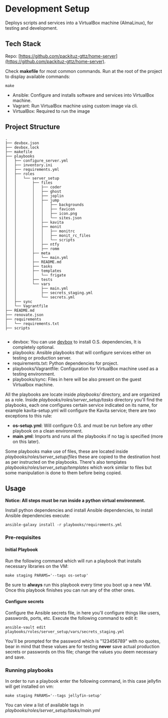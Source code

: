 # Development Setup

Deploys scripts and services into a VirtualBox machine (AlmaLinux), for testing and development.


## Tech Stack

Repo: [https://github.com/packituz-gttz/home-server](https://github.com/packituz-gttz/home-server).

Check **makefile** for most common commands. Run at the root of the project to display available commands:
```shell
make
```

* Ansible: Configure and installs software and services into VirtualBox machine.
* Vagrant: Run VirtualBox machine using custom image via cli.
* VirtualBox: Required to run the image


## Project Structure

```text
.
├── devbox.json
├── devbox.lock
├── makefile
├── playbooks
│   ├── configure_server.yml
│   ├── inventory.ini
│   ├── requirements.yml
│   ├── roles
│   │   └── server_setup
│   │       ├── files
│   │       │   ├── coder
│   │       │   ├── ghost
│   │       │   ├── joplin
│   │       │   ├── jump
│   │       │   │   ├── backgrounds
│   │       │   │   ├── favicon
│   │       │   │   ├── icon.png
│   │       │   │   └── sites.json
│   │       │   ├── kavita
│   │       │   ├── monit
│   │       │   │   ├── monitrc
│   │       │   │   ├── monit_rc_files
│   │       │   │   └── scripts
│   │       │   ├── ntfy
│   │       │   ├── romm
│   │       ├── meta
│   │       │   └── main.yml
│   │       ├── README.md
│   │       ├── tasks
│   │       ├── templates
│   │       │   └── frigate
│   │       ├── tests
│   │       └── vars
│   │           ├── main.yml
│   │           ├── secrets_staging.yml
│   │           └── secrets.yml
│   ├── sync
│   └── Vagrantfile
├── README.md
├── renovate.json
├── requirements
│   └── requirements.txt
├── scripts


```
* devbox: You can use [devbox](https://www.jetify.com/devbox) to install O.S. dependencies, It is completely optional.
* playbooks: Ansible playbooks that will configure services either on testing or production server.
* requirements.txt: Python dependencies for project.
* playbooks/Vagrantfile: Configuration for VirtualBox machine used as a testing environment.
* playbooks/sync: Files in here will be also present on the guest Virtualbox machine.


All the playbooks are locate inside _playbooks/_ directory, and are organized as a role. Inside
_playbooks/roles/server_setup/tasks_ directory you'll find the playbooks, each one configures certain service
indicated on its name, for example kavita-setup.yml will configure the Kavita service; there are two exceptions
to this rule:

* **os-setup.yml**: Will configure O.S. and must be run before any other playbook on a clean environment.
* **main.yml**: Imports and runs all the playbooks if no tag is specified (more on this later).

Some playbooks make use of files, these are located inside _playbooks/roles/server_setup/files_ these are copied to the 
destination host as per instructed on the playbooks. There's also templates _playbooks/roles/server_setup/templates_ which
work similar to files but some manipulation is done to them before being copied.


## Usage
**Notice: All steps must be run inside a python virtual environment.**

Install python dependencies and install Ansible dependencies, to install Ansible dependencies execute:
```shell
ansible-galaxy install -r playbooks/requirements.yml
```

### Pre-requisites

#### Initial Playbook
Run the following command which will run a playbook that installs necessary libraries on the VM:
```shell
make staging PARAMS='--tags os-setup'
```
Be sure to **always** run this playbook every time you boot up a new VM. Once this playbook finishes you can run any of the
other ones.

#### Configure secrets 
Configure the Ansible secrets file, in here you'll configure things like users, passwords, ports, etc. Execute the 
following command to edit it:
```shell
ansible-vault edit playbooks/roles/server_setup/vars/secrets_staging.yml
```
You'll be prompted for the password which is "123456789" with no quotes, bear in mind that these values are for testing
**never** save actual production secrets or passwords on this file; change the values you deem necessary and save.


### Running playbooks

In order to run a playbook enter the following command, in this case jellyfin will get installed on vm:
```shell
make staging PARAMS='--tags jellyfin-setup'
```
You can view a list of available tags in _playbooks/roles/server_setup/tasks/main.yml_ 

